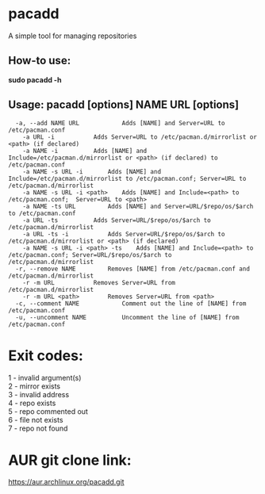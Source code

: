 # pacadd
A simple tool for managing repositories

## How-to use:

**sudo pacadd -h**

## Usage: pacadd [options] NAME URL [options]
```
  -a, --add NAME URL			Adds [NAME] and Server=URL to /etc/pacman.conf
  	-a URL -i			Adds Server=URL to /etc/pacman.d/mirrorlist or <path> (if declared)
  	-a NAME -i			Adds [NAME] and Include=/etc/pacman.d/mirrorlist or <path> (if declared) to /etc/pacman.conf
  	-a NAME -s URL -i		Adds [NAME] and Include=/etc/pacman.d/mirrorlist to /etc/pacman.conf; Server=URL to /etc/pacman.d/mirrorlist
  	-a NAME -s URL -i <path>	Adds [NAME] and Include=<path> to /etc/pacman.conf;  Server=URL to <path>
	-a NAME -ts URL			Adds [NAME] and Server=URL/$repo/os/$arch to /etc/pacman.conf
  	-a URL -ts			Adds Server=URL/$repo/os/$arch to /etc/pacman.d/mirrorlist
  	-a URL -ts -i			Adds Server=URL/$repo/os/$arch to /etc/pacman.d/mirrorlist or <path> (if declared)
  	-a NAME -s URL -i <path> -ts	Adds [NAME] and Include=<path> to /etc/pacman.conf; Server=URL/$repo/os/$arch to /etc/pacman.d/mirrorlist
  -r, --remove NAME			Removes [NAME] from /etc/pacman.conf and /etc/pacman.d/mirrorlist
  	-r -m URL			Removes Server=URL from /etc/pacman.d/mirrorlist
  	-r -m URL <path>		Removes Server=URL from <path>
  -c, --comment NAME			Comment out the line of [NAME] from /etc/pacman.conf
  -u, --uncomment NAME			Uncomment the line of [NAME] from /etc/pacman.conf
  ```

# Exit codes:
1 - invalid argument(s) \
2 - mirror exists \
3 - invalid address \
4 - repo exists \
5 - repo commented out \
6 - file not exists \
7 - repo not found

# AUR git clone link:
https://aur.archlinux.org/pacadd.git
